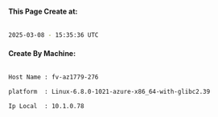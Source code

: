 
   
#### This Page Create at:

```bash

2025-03-08 - 15:35:36 UTC

```

#### Create By Machine:

```bash

Host Name : fv-az1779-276

platform  : Linux-6.8.0-1021-azure-x86_64-with-glibc2.39

Ip Local  : 10.1.0.78

```

